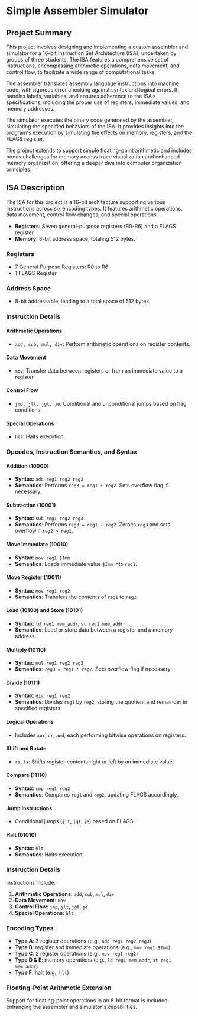 # Simple Assembler Simulator

## Project Summary

This project involves designing and implementing a custom assembler and simulator for a 16-bit Instruction Set Architecture (ISA), undertaken by groups of three students. The ISA features a comprehensive set of instructions, encompassing arithmetic operations, data movement, and control flow, to facilitate a wide range of computational tasks.

The assembler translates assembly language instructions into machine code, with rigorous error checking against syntax and logical errors. It handles labels, variables, and ensures adherence to the ISA's specifications, including the proper use of registers, immediate values, and memory addresses.

The simulator executes the binary code generated by the assembler, simulating the specified behaviors of the ISA. It provides insights into the program's execution by simulating the effects on memory, registers, and the FLAGS register.

The project extends to support simple floating-point arithmetic and includes bonus challenges for memory access trace visualization and enhanced memory organization, offering a deeper dive into computer organization principles.

## ISA Description

The ISA for this project is a 16-bit architecture supporting various instructions across six encoding types. It features arithmetic operations, data movement, control flow changes, and special operations.
- **Registers**: Seven general-purpose registers (R0-R6) and a FLAGS register.
- **Memory**: 8-bit address space, totaling 512 bytes.


### Registers

- 7 General Purpose Registers: R0 to R6
- 1 FLAGS Register

### Address Space

- 8-bit addressable, leading to a total space of 512 bytes.

### Instruction Details

#### Arithmetic Operations

- `add, sub, mul, div`: Perform arithmetic operations on register contents.

#### Data Movement

- `mov`: Transfer data between registers or from an immediate value to a register.

#### Control Flow

- `jmp, jlt, jgt, je`: Conditional and unconditional jumps based on flag conditions.

#### Special Operations

- `hlt`: Halts execution.

### Opcodes, Instruction Semantics, and Syntax

#### Addition (10000)

- **Syntax**: `add reg1 reg2 reg3`
- **Semantics**: Performs `reg3 = reg1 + reg2`. Sets overflow flag if necessary.

#### Subtraction (10001)

- **Syntax**: `sub reg1 reg2 reg3`
- **Semantics**: Performs `reg3 = reg1 - reg2`. Zeroes `reg3` and sets overflow if `reg2 > reg1`.

#### Move Immediate (10010)

- **Syntax**: `mov reg1 $Imm`
- **Semantics**: Loads immediate value `$Imm` into `reg1`.

#### Move Register (10011)

- **Syntax**: `mov reg1 reg2`
- **Semantics**: Transfers the contents of `reg1` to `reg2`.

#### Load (10100) and Store (10101)

- **Syntax**: `ld reg1 mem_addr`, `st reg1 mem_addr`
- **Semantics**: Load or store data between a register and a memory address.

#### Multiply (10110)

- **Syntax**: `mul reg1 reg2 reg3`
- **Semantics**: `reg3 = reg1 * reg2`. Sets overflow flag if necessary.

#### Divide (10111)

- **Syntax**: `div reg1 reg2`
- **Semantics**: Divides `reg1` by `reg2`, storing the quotient and remainder in specified registers.

#### Logical Operations

- Includes `xor`, `or`, `and`, each performing bitwise operations on registers.

#### Shift and Rotate

- `rs`, `ls`: Shifts register contents right or left by an immediate value.

#### Compare (11110)

- **Syntax**: `cmp reg1 reg2`
- **Semantics**: Compares `reg1` and `reg2`, updating FLAGS accordingly.

#### Jump Instructions

- Conditional jumps (`jlt`, `jgt`, `je`) based on FLAGS.

#### Halt (01010)

- **Syntax**: `hlt`
- **Semantics**: Halts execution.

### Instruction Details

Instructions include:

1. **Arithmetic Operations**: `add`, `sub`, `mul`, `div`
2. **Data Movement**: `mov`
3. **Control Flow**: `jmp`, `jlt`, `jgt`, `je`
4. **Special Operations**: `hlt`

### Encoding Types

- **Type A**: 3 register operations (e.g., `add reg1 reg2 reg3`)
- **Type B**: register and immediate operations (e.g., `mov reg1 $Imm`)
- **Type C**: 2 register operations (e.g., `mov reg1 reg2`)
- **Type D & E**: memory operations (e.g., `ld reg1 mem_addr`, `st reg1 mem_addr`)
- **Type F**: halt (e.g., `hlt`)

### Floating-Point Arithmetic Extension

Support for floating-point operations in an 8-bit format is included, enhancing the assembler and simulator's capabilities.
